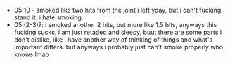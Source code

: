 * 05:10 - smoked like two hits from the joint i left yday, but i can't fucking stand it. i hate smoking.
* 05:(2-3)?: i smoked another 2 hits, but more like 1.5 hits, anyways this fucking sucks, i am just retaded and sleepy, buut there are some parts i don't dislike, like i have another way of thinking of things and what's important differs. but anyways i probably just can't smoke properly who knows lmao